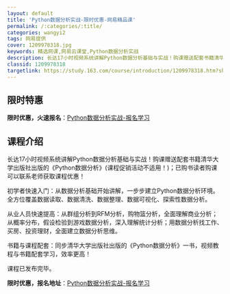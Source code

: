 ```yaml
---
layout: default
title: 'Python数据分析实战-限时优惠-网易精品课'
permalink: /:categories/:title/
categories: wangyi2
tags: 网易提供
cover: 1209978318.jpg
keywords: 精选网课,网易云课堂,Python数据分析实战
description: 长达17小时视频系统讲解Python数据分析基础与实战！购课赠送配套书籍清华大学出版社出版的《Python数据分析》(课
classid: 1209978318
targetlink: https://study.163.com/course/introduction/1209978318.htm?share=1&shareId=1025206652&utm_campaign=share&utm_medium=iphoneShare&utm_source=&utm_u=1025206652
---
```


## 限时特惠

**限时优惠，火速报名**：[Python数据分析实战-报名学习](https://study.163.com/course/introduction/1209978318.htm?share=1&shareId=1025206652&utm_campaign=share&utm_medium=iphoneShare&utm_source=&utm_u=1025206652)

## 课程介绍

长达17小时视频系统讲解Python数据分析基础与实战！购课赠送配套书籍清华大学出版社出版的《Python数据分析》(课程促销活动不适用！)；已购书读者购课可以联系老师获取课程优惠！

初学者快速入门：从数据分析基础开始讲解，一步步建立Python数据分析环境。全方位覆盖数据读取、数据清洗、数据整理、数据可视化、探索性数据分析。

从业人员快速提高：从群组分析到RFM分析，购物篮分析，全面理解商业分析；从概率分布，假设检验到游戏数据分析，深入理解统计分析；用数据分析找工作、买房、投资理财，全面建立数据分析思维。

书籍与课程配套：同步清华大学出版社出版的《Python数据分析》一书，视频教程与书籍配套学习，效率更高！

课程已发布完毕。

**限时优惠，报名地址**：[Python数据分析实战-报名学习](https://study.163.com/course/introduction/1209978318.htm?share=1&shareId=1025206652&utm_campaign=share&utm_medium=iphoneShare&utm_source=&utm_u=1025206652)

